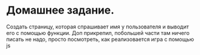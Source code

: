 # Домашнее задание.

Создать страницу, которая спрашивает имя у пользователя и выводит его с помощью функции.
Доп прикрепил, побольшей части там ничего писать не надо, просто посмотреть, как реализовается игра с помощью js
